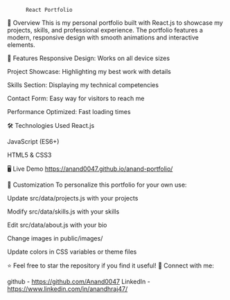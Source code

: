           React Portfolio  
          
📌 Overview
This is my personal portfolio built with React.js to showcase my projects, skills, and professional experience. The portfolio features a modern, responsive design with smooth animations and interactive elements.

🚀 Features
Responsive Design: Works on all device sizes

Project Showcase: Highlighting my best work with details

Skills Section: Displaying my technical competencies

Contact Form: Easy way for visitors to reach me

Performance Optimized: Fast loading times

🛠 Technologies Used
React.js

JavaScript (ES6+)

HTML5 & CSS3

🖥 Live Demo
https://anand0047.github.io/anand-portfolio/


🎨 Customization
To personalize this portfolio for your own use:

Update src/data/projects.js with your projects

Modify src/data/skills.js with your skills

Edit src/data/about.js with your bio

Change images in public/images/

Update colors in CSS variables or theme files


⭐ Feel free to star the repository if you find it useful!
🔗 Connect with me: 

github - https://github.com/Anand0047
LinkedIn - https://www.linkedin.com/in/anandhraj47/
